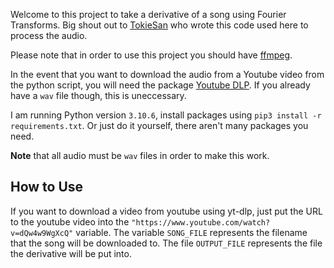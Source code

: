 Welcome to this project to take a derivative of a song using Fourier Transforms. Big shout out to [TokieSan](https://www.tiktok.com/@tokiesan) who wrote this code used here to process the audio.

Please note that in order to use this project you should have [ffmpeg](https://ffmpeg.org/). 

In the event that you want to download the audio from a Youtube video from the python script, you will
need the package [Youtube DLP](https://github.com/yt-dlp/yt-dlp). If you already have a `wav` file though,
this is uneccessary. 

I am running Python version `3.10.6`, install packages using `pip3 install -r requirements.txt`. Or just do it yourself, there aren't many packages you need.

**Note** that all audio must be `wav` files in order to make this work.

## How to Use

If you want to download a video from youtube using yt-dlp, just put the URL to the youtube video into the 
`"https://www.youtube.com/watch?v=dQw4w9WgXcQ"` variable. The variable `SONG_FILE` represents the filename that the
song will be downloaded to. The file `OUTPUT_FILE` represents the file the derivative will be put into.
